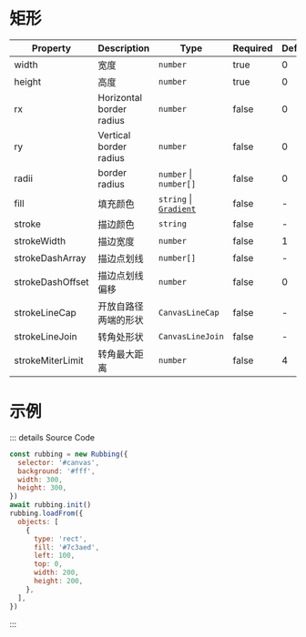 # 矩形

| Property         | Description              | Type                                    | Required | Default |
| ---------------- | ------------------------ | --------------------------------------- | -------- | ------- |
| width            | 宽度                     | `number`                                | true     | 0       |
| height           | 高度                     | `number`                                | true     | 0       |
| rx               | Horizontal border radius | `number`                                | false    | 0       |
| ry               | Vertical border radius   | `number`                                | false    | 0       |
| radii            | border radius            | `number` &#124; `number[]`              | false    | 0       |
| fill             | 填充颜色                 | `string` &#124; [`Gradient`](#gradient) | false    | -       |
| stroke           | 描边颜色                 | `string`                                | false    | -       |
| strokeWidth      | 描边宽度                 | `number`                                | false    | 1       |
| strokeDashArray  | 描边点划线               | `number[]`                              | false    | -       |
| strokeDashOffset | 描边点划线偏移           | `number`                                | false    | 0       |
| strokeLineCap    | 开放自路径两端的形状     | `CanvasLineCap`                         | false    | -       |
| strokeLineJoin   | 转角处形状               | `CanvasLineJoin`                        | false    | -       |
| strokeMiterLimit | 转角最大距离             | `number`                                | false    | 4       |

# 示例

<ClientOnly>
  <canvas id="canvas"></canvas>
</ClientOnly>

<script>
if (!import.meta.env.SSR) {
  import('https://unpkg.com/rubbing@latest/dist/index.mjs').then(async ({ Rubbing }) => {
    const rubbing = new Rubbing({
      selector: '#canvas',
      background: '#fff',
      width: 300,
      height: 300,
    })
    await rubbing.init()
    rubbing.loadFrom({
      objects: [
        {
          type: 'rect',
          fill: '#7c3aed',
          left: 100,
          top: 0,
          width: 200,
          height: 200,
        },
      ],
    })
  })
}
</script>

::: details Source Code

```js
const rubbing = new Rubbing({
  selector: '#canvas',
  background: '#fff',
  width: 300,
  height: 300,
})
await rubbing.init()
rubbing.loadFrom({
  objects: [
    {
      type: 'rect',
      fill: '#7c3aed',
      left: 100,
      top: 0,
      width: 200,
      height: 200,
    },
  ],
})
```

:::
